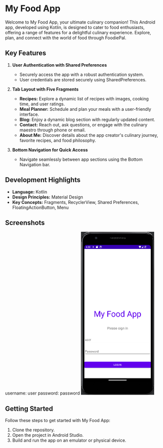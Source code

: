 # My Food App

Welcome to My Food App, your ultimate culinary companion! This Android app, developed using Kotlin, is designed to cater to food enthusiasts, offering a range of features for a delightful culinary experience. Explore, plan, and connect with the world of food through FoodiePal.

## Key Features

1. **User Authentication with Shared Preferences**
   - Securely access the app with a robust authentication system.
   - User credentials are stored securely using SharedPreferences.

2. **Tab Layout with Five Fragments**
   - **Recipes:** Explore a dynamic list of recipes with images, cooking time, and user ratings.
   - **Meal Planner:** Schedule and plan your meals with a user-friendly interface.
   - **Blog:** Enjoy a dynamic blog section with regularly updated content.
   - **Contact:** Reach out, ask questions, or engage with the culinary maestro through phone or email.
   - **About Me:** Discover details about the app creator's culinary journey, favorite recipes, and food philosophy.

3. **Bottom Navigation for Quick Access**
   - Navigate seamlessly between app sections using the Bottom Navigation bar.

## Development Highlights

- **Language:** Kotlin
- **Design Principles:** Material Design
- **Key Concepts:** Fragments, RecyclerView, Shared Preferences, FloatingActionButton, Menu

## Screenshots
username: user
password: password
![Screenshot](Screenshot.png)

<!-- Add more screenshots or images as needed -->

## Getting Started

Follow these steps to get started with My Food App:

1. Clone the repository.
2. Open the project in Android Studio.
3. Build and run the app on an emulator or physical device.

